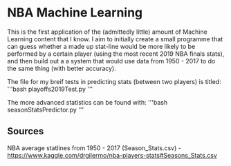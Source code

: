 # NBA Machine Learning
This is the first application of the (admittedly little) amount of Machine Learning content that I know. I aim to initially create a small programme that can guess whether a made up stat-line would be more likely to be performed by a certain player (using the most recent 2019 NBA finals stats), and then build out a a system that would use data from 1950 - 2017 to do the same thing (with better accuracy).

The file for my breif tests in predicting stats (between two players) is titled:
'''bash
playoffs2019Test.py
'''

The more advanced statistics can be found with:
'''bash
seasonStatsPredictor.py
'''

## Sources
NBA average statlines from 1950 - 2017 (Season_Stats.csv) - https://www.kaggle.com/drgilermo/nba-players-stats#Seasons_Stats.csv
